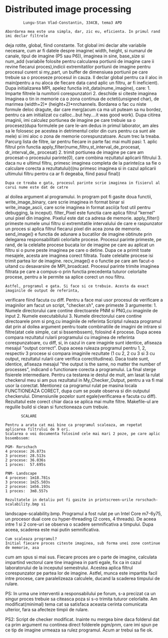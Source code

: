 # Distributed image processing
			Lungu-Stan Vlad-Constantin, 334CB, tema3 APD
	
	Abordarea mea este una simpla, dar, zic eu, eficienta. In primul rand imi declar filtrele
deja rotite, global, fiind constante. Tot global imi declar alte variabile necesare, cum ar fi 
datele despre imagine( width, height, si numarul de canale, tipul de imagine (P5 sau P6)), 
imaginea in sine, base_size si num_add (variabile folosite pentru calcularea portiunii de imagine
care ii revine fiecarui proces),indicii extremitatilor portiunii de imagine pentru procesul curent
si my_part, un buffer de dimensiuea portiunii pe care trebuie sa o proceseze procesul in cauza. 
Il declar global pentru ca il aloc in main(pentru a nu aloca de fiecare data cand aplic un filtru, 
ar fi ineficient).
	Dupa initializarea MPI, apelez functia init_data(nume_imagine), care:
	1. Imparte filtrele la numitorii corespunzatori
	2. deschide si citeste imaginea
	Imaginea o tin in memorie ca o zona continua de octeti(unsigned char), de marimea (width+2)*
(height+2)*nrchannels. Bordarea o fac cu niste formule deloc dragute, dar care merg(acum ca ma 
uit puteam sa nu bordez, pentru ca am initializat cu calloc...but hey....it was good work).
	Dupa citirea imaginii, imi calculez portiunea de imagine pe care trebuie sa o procesez(dupa
formulele pe care le-am dedus in primul laborator, am ales sa le folosesc pe acestea in detrimentul
celor din curs pentru ca sunt ale mele) si imi aloc o zona de memorie corespunzatoare.
	Acum trec la treaba. Parcurg lista de filtre, iar pentru fiecare in parte fac mai multi pasi:
	1. aplic filtrul prin functia apply_filter(nume_filtru,st_interval_de_procesat, dr_interval_de_
		procesat)
	2. trimit portiunea de imagine pe care am procesat-o procesului parinte(0), care combina rezultatul
		aplicarii filtrului
	3. daca nu e ultimul filtru, primesc imaginea completa de la parinte(ca sa fie o calculare corecta
		a rezultatului)((nu primesc imaginea si in cazul aplicarii ultimului filtru pentru ca ar fi 
		degeaba, fiind pasul final))
	
	Dupa ce treaba e gata, procesul parinte scrie imaginea in fisierul al carui nume este dat de catre
al doilea argument al programului.
	In program pot fi gasite doua functii, write_image_binary, care scrie imaginea in format binar si
write_image_ascii, care scrie imaginea in format ascii(a fost util pentru debugging, la inceput).
	filter_Pixel este functia care aplica filtrul "kernel" unui pixel din imagine. Pixelul este dat ca
adresa de memorie.
	apply_filter() primeste numele unui filtru si extremitatile intervalului de care e raspunzator un
proces si aplica filtrul fiecarui pixel din acea zona de memorie.
	send_image() e functia de adunare a bucatilor de imagine obtinute prin delegarea responsabilitatii
celorlalte procese. Procesul parinte primeste, pe rand, de la celelalte procese bucata lor de imagine pe
care au aplicat un filtru si o pune peste imaginea pe care o detine. Dupa ce a primit toate mesajele,
acesta are imaginea corect filtrata. Toate celelalte procese isi trimit partea lor de imagine.
	recv_image() e o functie pe care am facut-o uitand cu desavarsire de MPI_broadcast. Procesul parinte
trimite imaginea filtrata pe care a compus-o prin functia precedenta tuturor celorlalte procese, pentru a
le permite sa aplice corect un nou filtru.
	
	Astfel, programul e gata. Si face si ce trebuie. Acesta da exact imaginile de output de referinta,
verificare fiind facuta cu diff. Pentru a face mai usor procesul de verificare a imaginilor am facut un 
script, "checker.sh", care primeste 3 argumente:
	1. Numele directorului care contine directoarele PNM si PNG,cu imaginile de input
	2. Numele executabilului
	3. Numele directorului care contine directoarele pnm si png,cu imaginile de referinta
	Scriptul ruleaza programul dat prin al doilea argument pentru toate combinatiile de imagini de
intrare si filtre(atat cele simple, cat si bssembssem), folosind 4 procese. Dupa aceea compara
rezultatul rularii programului cu imaginea de referinta corespunzatoare, cu diff, si, in cazul in 
care imaginle sunt identice, afiseaza mesajul "output correct".
	Dupa aceea ruleaza programul pentru 1, 2, respectiv 3 procese si compara imaginile rezultate
(1 cu 2, 2 cu 3 si 3 cu output, rezultatul rularii care verifica corectitudinea). Daca toate sunt,
identice, afiseaza mesajul "the output is the same, no matter the number of processes", indicand
o functionare corecta a programului. La final sterge fisierele intermediare. 
	Pentru ca testarea ie destul de mult, am lasat la rulat checkerul meu si am pus rezultatul in
My_Checker_Output, pentru a va fi mai usor la corectat.
	Mentionez ca programul rulat pe masina locala FUNCTIONEAZA CORECT, dupa cum se poate observa si
din outputul checkerului.
	Dimensiunile pozelor sunt egale(verificarea e facuta cu diff).
	Rezultatul este corect chiar daca se aplica mai multe filtre.
	Makefile-ul are regulile build si clean si functioneaza cum trebuie.
	
~~~~~~~~~~~~~~~~~~~~
	   SCALARE
~~~~~~~~~~~~~~~~~~~~

	Pentru a arata cat mai bine ca programul scaleaza, am repetat aplicarea filtrului de 9 ori.
	Scalarea o voi documenta folosind cele mai mari 2 poze, pe care aplic bssembssem:
	
	PGM- Rorschach
	4 procese: 26.873s
	3 procese: 28.513s
	2 procese: 36.036s
	1 proces:  57.695s
	
	PNM- Landscape
	4 procese: 1m18.781s
	3 procese: 1m25.503s
	2 procese: 1m56.193s
	1 proces:  3m8.557s
	
	Rezultatele in detaliu pot fi gasite in printscreen-urile rorschach-scalability.bmp si
landscape-scalability.bmp. 
	Programul a fost rulat pe un Intel Core m7-6y75, un procesor dual core cu hyper-threading
(2 cores, 4 threads). De aceea intre 1 si 2 core-uri se observa o scadere semnificativa a
timpului. Dupa aceea, scaderea este mai putin semnificativa. 

	Cum scaleaza programul?
	Initial fiecare proces citeste imaginea, sub forma unei zone continue de memorie, asa 
cum am spus si mai sus. Fiecare proces are o parte de imagine, calculata impartind vectorul
care tine imaginea in parti egale, fix ca in cazul laboratorului de la inceputul semestrului.
Acestea aplica filtrul corespunzator pe partea lor de imagine. Astfel, munca este impartita 
facil intre procese, care paralelizeaza calculele, ducand la scaderea timpului de rulare. 

PS: In urma une interventii a responsabilului pe forum, s-a precizat ca un singur proces trebuie
sa citeasca poza si s-o trimita tuturor celorlalte. Am modificat(minimal) tema cat sa satisfaca
aceasta cerinta comunicata ulterior, fara sa afecteze timpii de rulare.
	
PS2: Script de checker modificat. Inainte nu mergea bine daca folderul dat ca prim argument nu 
continea direct folderele pgm/pnm, care imi spun pe ce tip de imagine urmeaza sa rulez programul.
Acum ar trebui sa fie ok.
